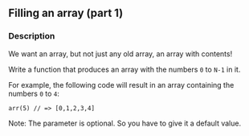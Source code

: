 ## Filling an array (part 1)

### Description

We want an array, but not just any old array, an array with contents!

Write a function that produces an array with the numbers `0` to `N-1` in it.

For example, the following code will result in an array containing the numbers `0` to `4`:
```
arr(5) // => [0,1,2,3,4]
```
Note: The parameter is optional. So you have to give it a default value.
